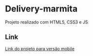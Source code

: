 # Delivery-marmita
 Projeto realizado com HTML5, CSS3 e JS

## Link
[Link do projeto para versão mobile](https://felipesantinho.github.io/delivery-marmita/)
